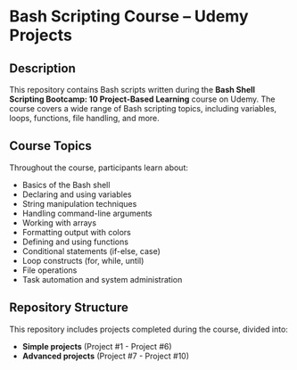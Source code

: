 # Bash Scripting Course – Udemy Projects

## Description
This repository contains Bash scripts written during the **Bash Shell Scripting Bootcamp: 10 Project-Based Learning** course on Udemy. The course covers a wide range of Bash scripting topics, including variables, loops, functions, file handling, and more.

## Course Topics
Throughout the course, participants learn about:
- Basics of the Bash shell
- Declaring and using variables
- String manipulation techniques
- Handling command-line arguments
- Working with arrays
- Formatting output with colors
- Defining and using functions
- Conditional statements (if-else, case)
- Loop constructs (for, while, until)
- File operations
- Task automation and system administration

## Repository Structure
This repository includes projects completed during the course, divided into:
- **Simple projects** (Project #1 - Project #6)
- **Advanced projects** (Project #7 - Project #10)
